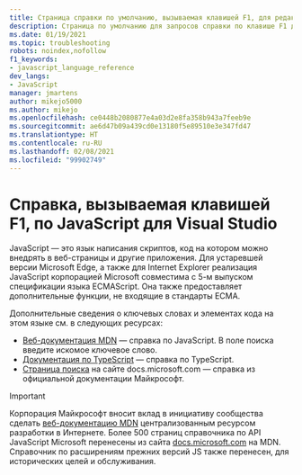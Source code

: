 ```yaml
---
title: Страница справки по умолчанию, вызываемая клавишей F1, для редактора JavaScript
description: Страница по умолчанию для запросов справки по клавише F1 для редактора JavaScript в Visual Studio
ms.date: 01/19/2021
ms.topic: troubleshooting
robots: noindex,nofollow
f1_keywords:
- javascript_language_reference
dev_langs:
- JavaScript
manager: jmartens
author: mikejo5000
ms.author: mikejo
ms.openlocfilehash: ce0448b2080877e4a03d2e8fa358b943a7feeb9e
ms.sourcegitcommit: ae6d47b09a439cd0e13180f5e89510e3e347fd47
ms.translationtype: HT
ms.contentlocale: ru-RU
ms.lasthandoff: 02/08/2021
ms.locfileid: "99902749"
---
```

# <a name="javascript-f1-help-for-visual-studio"></a>Справка, вызываемая клавишей F1, по JavaScript для Visual Studio

JavaScript — это язык написания скриптов, код на котором можно внедрять в веб-страницы и другие приложения. Для устаревшей версии Microsoft Edge, а также для Internet Explorer реализация JavaScript корпорацией Microsoft совместима с 5-м выпуском спецификации языка ECMAScript. Она также предоставляет дополнительные функции, не входящие в стандарты ECMA.

Дополнительные сведения о ключевых словах и элементах кода на этом языке см. в следующих ресурсах:

- [Веб-документация MDN](https://developer.mozilla.org/en-US/docs/Web/JavaScript/Reference) — справка по JavaScript. В поле поиска введите искомое ключевое слово.
- [Документация по TypeScript](https://www.typescriptlang.org/docs) — справка по TypeScript.
- [Страница поиска](/search) на сайте docs.microsoft.com — справка из официальной документации Майкрософт.

> [!IMPORTANT]
> Корпорация Майкрософт вносит вклад в инициативу сообщества сделать [веб-документацию MDN](https://developer.mozilla.org/en-US/docs/Web/JavaScript/Reference) централизованным ресурсом разработки в Интернете. Более 500 страниц справочника по API JavaScript Microsoft перенесены из сайта [docs.microsoft.com](https://docs.microsoft.com) на MDN. Справочник по расширениям прежних версий JS также перенесен, для исторических целей и обслуживания.
